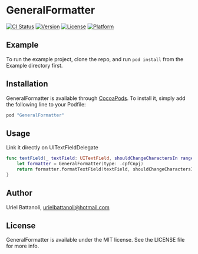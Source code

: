 # GeneralFormatter

[![CI Status](http://img.shields.io/travis/OpenCraft/GeneralFormatter.svg?style=flat)](https://travis-ci.org/OpenCraft/GeneralFormatter)
[![Version](https://img.shields.io/cocoapods/v/GeneralFormatter.svg?style=flat)](http://cocoapods.org/pods/GeneralFormatter)
[![License](https://img.shields.io/cocoapods/l/GeneralFormatter.svg?style=flat)](http://cocoapods.org/pods/GeneralFormatter)
[![Platform](https://img.shields.io/cocoapods/p/GeneralFormatter.svg?style=flat)](http://cocoapods.org/pods/GeneralFormatter)

## Example

To run the example project, clone the repo, and run `pod install` from the Example directory first.

## Installation

GeneralFormatter is available through [CocoaPods](http://cocoapods.org). To install
it, simply add the following line to your Podfile:

```ruby
pod "GeneralFormatter"
```

## Usage

Link it directly on UITextFieldDelegate
```swift
func textField(_ textField: UITextField, shouldChangeCharactersIn range: NSRange, replacementString string: String) -> Bool {
    let formatter = GeneralFormatter(type: .cpfCnpj)
    return formatter.formatTextField(textField, shouldChangeCharactersIn: range, replacementString: string)
}
```

## Author

Uriel Battanoli, urielbattanoli@hotmail.com

## License

GeneralFormatter is available under the MIT license. See the LICENSE file for more info.
